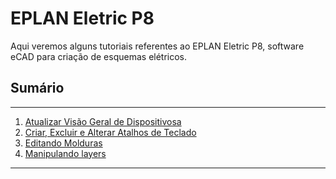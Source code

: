# EPLAN Eletric P8

Aqui veremos alguns tutoriais referentes ao EPLAN Eletric P8, software eCAD para criação de esquemas elétricos.

## Sumário

*******

 1. [Atualizar Visão Geral de Dispositivosa](https://github.com/williampilger/tutoriais/blob/master/Eplan%20Eletric%20P8/Atualizar%20descri%C3%A7%C3%A3o%20de%20IOs%20da%20vis%C3%A3o%20geral%20de%20CLP.md)
 2. [Criar, Excluir e Alterar Atalhos de Teclado](https://github.com/williampilger/tutoriais/blob/master/Eplan%20Eletric%20P8/Criar%20Excluir%20e%20Alterar%20atalhos%20de%20teclado.md)
 3. [Editando Molduras](https://github.com/williampilger/tutoriais/blob/master/Eplan%20Eletric%20P8/Editar%20Moldura.md)
 4. [Manipulando layers](https://github.com/williampilger/tutoriais/blob/master/Eplan%20Eletric%20P8/Manipular%20Layers.md)

*******
